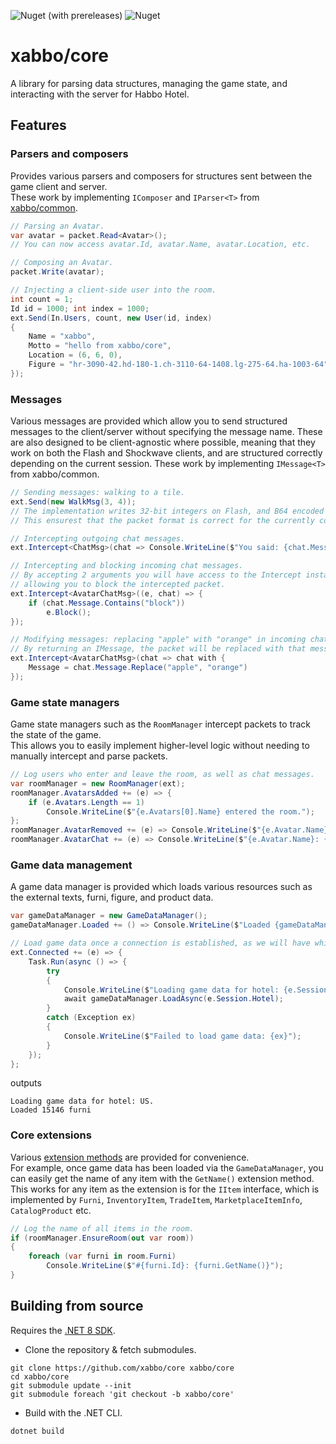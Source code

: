 ![Nuget (with prereleases)](https://img.shields.io/nuget/vpre/Xabbo.Core?style=for-the-badge) ![Nuget](https://img.shields.io/nuget/dt/Xabbo.Core?style=for-the-badge)

# xabbo/core
A library for parsing data structures, managing the game state, and interacting with the server for Habbo Hotel.

## Features

### Parsers and composers

Provides various parsers and composers for structures sent between the game client and server.\
These work by implementing `IComposer` and `IParser<T>` from [xabbo/common](https://github.com/xabbo/common).

```cs
// Parsing an Avatar.
var avatar = packet.Read<Avatar>();
// You can now access avatar.Id, avatar.Name, avatar.Location, etc.

// Composing an Avatar.
packet.Write(avatar);

// Injecting a client-side user into the room.
int count = 1;
Id id = 1000; int index = 1000;
ext.Send(In.Users, count, new User(id, index)
{
    Name = "xabbo",
    Motto = "hello from xabbo/core",
    Location = (6, 6, 0),
    Figure = "hr-3090-42.hd-180-1.ch-3110-64-1408.lg-275-64.ha-1003-64"
});
```

### Messages

Various messages are provided which allow you to send structured messages to the client/server without specifying the message name.
These are also designed to be client-agnostic where possible, meaning that they work on both the Flash and Shockwave clients, and are structured correctly depending on the current session.
These work by implementing `IMessage<T>` from xabbo/common.

```cs
// Sending messages: walking to a tile.
ext.Send(new WalkMsg(3, 4));
// The implementation writes 32-bit integers on Flash, and B64 encoded integers on Shockwave.
// This ensurest that the packet format is correct for the currently connected client.

// Intercepting outgoing chat messages.
ext.Intercept<ChatMsg>(chat => Console.WriteLine($"You said: {chat.Message}"));

// Intercepting and blocking incoming chat messages.
// By accepting 2 arguments you will have access to the Intercept instance,
// allowing you to block the intercepted packet.
ext.Intercept<AvatarChatMsg>((e, chat) => {
    if (chat.Message.Contains("block"))
        e.Block();
});

// Modifying messages: replacing "apple" with "orange" in incoming chat messages.
// By returning an IMessage, the packet will be replaced with that message.
ext.Intercept<AvatarChatMsg>(chat => chat with {
    Message = chat.Message.Replace("apple", "orange")
});
```

### Game state managers

Game state managers such as the `RoomManager` intercept packets to track the state of the game.\
This allows you to easily implement higher-level logic without needing to manually intercept and parse packets.

```cs
// Log users who enter and leave the room, as well as chat messages.
var roomManager = new RoomManager(ext);
roomManager.AvatarsAdded += (e) => {
    if (e.Avatars.Length == 1)
        Console.WriteLine($"{e.Avatars[0].Name} entered the room.");
};
roomManager.AvatarRemoved += (e) => Console.WriteLine($"{e.Avatar.Name} left the room.");
roomManager.AvatarChat += (e) => Console.WriteLine($"{e.Avatar.Name}: {e.Message}");
```

### Game data management

A game data manager is provided which loads various resources such as the external texts, furni, figure, and product data.

```cs
var gameDataManager = new GameDataManager();
gameDataManager.Loaded += () => Console.WriteLine($"Loaded {gameDataManager.Furni?.Count} furni");

// Load game data once a connection is established, as we will have which hotel to load game data for.
ext.Connected += (e) => {
    Task.Run(async () => {
        try
        {
            Console.WriteLine($"Loading game data for hotel: {e.Session.Hotel}.");
            await gameDataManager.LoadAsync(e.Session.Hotel);
        }
        catch (Exception ex)
        {
            Console.WriteLine($"Failed to load game data: {ex}");
        }
    });
};
```
outputs
```
Loading game data for hotel: US.
Loaded 15146 furni
```

### Core extensions

Various [extension methods](https://github.com/xabbo/core/blob/dev/src/Xabbo.Core/Extensions.cs) are provided for convenience.\
For example, once game data has been loaded via the `GameDataManager`, you can easily get the name of any item with the `GetName()` extension method.\
This works for any item as the extension is for the `IItem` interface, which is implemented by `Furni`, `InventoryItem`, `TradeItem`, `MarketplaceItemInfo`, `CatalogProduct` etc.

```cs
// Log the name of all items in the room.
if (roomManager.EnsureRoom(out var room))
{
    foreach (var furni in room.Furni)
        Console.WriteLine($"#{furni.Id}: {furni.GetName()}");
}
```

## Building from source
Requires the [.NET 8 SDK](https://dotnet.microsoft.com/en-us/download/dotnet/8.0).

- Clone the repository & fetch submodules.
```
git clone https://github.com/xabbo/core xabbo/core
cd xabbo/core
git submodule update --init
git submodule foreach 'git checkout -b xabbo/core'
```
- Build with the .NET CLI.
```
dotnet build
```
